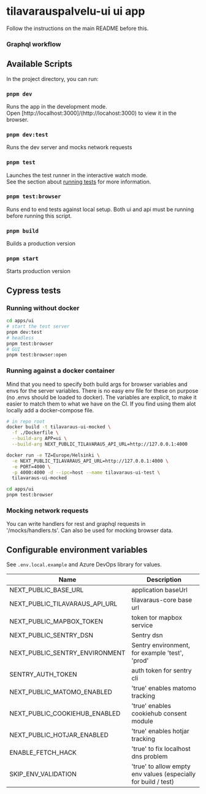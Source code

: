 # tilavarauspalvelu-ui ui app

Follow the instructions on the main README before this.

### Graphql workflow

## Available Scripts

In the project directory, you can run:

### `pnpm dev`

Runs the app in the development mode.\
Open [http://localhost:3000]/(http://locahost:3000) to view it in the browser.

### `pnpm dev:test`

Runs the dev server and mocks network requests

### `pnpm test`

Launches the test runner in the interactive watch mode.\
See the section about [running tests](https://facebook.github.io/create-react-app/docs/running-tests) for more information.

### `pnpm test:browser`

Runs end to end tests against local setup. Both ui and api must be running before running this script.

### `pnpm build`

Builds a production version

### `pnpm start`

Starts production version

## Cypress tests

### Running without docker

``` sh
cd apps/ui
# start the test server
pnpm dev:test
# headless
pnpm test:browser
# GUI
pnpm test:browser:open
```

### Running against a docker container

Mind that you need to specify both build args for browser variables and envs for the server variables.
There is no easy env file for these on purpose (no .envs should be loaded to docker).
The variables are explicit, to make it easier to match them to what we have on the CI.
If you find using them alot locally add a docker-compose file.

``` sh
# in repo root
docker build -t tilavaraus-ui-mocked \
  -f ./Dockerfile \
  --build-arg APP=ui \
  --build-arg NEXT_PUBLIC_TILAVARAUS_API_URL=http://127.0.0.1:4000

docker run -e TZ=Europe/Helsinki \
  -e NEXT_PUBLIC_TILAVARAUS_API_URL=http://127.0.0.1:4000 \
  -e PORT=4000 \
  -p 4000:4000 -d --ipc=host --name tilavaraus-ui-test \
  tilavaraus-ui-mocked

cd apps/ui
pnpm test:browser
```

### Mocking network requests

You can write handlers for rest and graphql requests in '/mocks/handlers.ts'. Can also be used for mocking browser data.

## Configurable environment variables

See `.env.local.example` and Azure DevOps library for values.

| Name                           | Description                                                     |
| ------------------------------ | --------------------------------------------------------------- |
| NEXT_PUBLIC_BASE_URL           | application baseUrl                                             |
| NEXT_PUBLIC_TILAVARAUS_API_URL | tilavaraus-core base url                                        |
| NEXT_PUBLIC_MAPBOX_TOKEN       | token tor mapbox service                                        |
| NEXT_PUBLIC_SENTRY_DSN         | Sentry dsn                                                      |
| NEXT_PUBLIC_SENTRY_ENVIRONMENT | Sentry environment, for example 'test', 'prod'                  |
| SENTRY_AUTH_TOKEN              | auth token for sentry cli                                       |
| NEXT_PUBLIC_MATOMO_ENABLED     | 'true' enables matomo tracking                                  |
| NEXT_PUBLIC_COOKIEHUB_ENABLED  | 'true' enables cookiehub consent module                         |
| NEXT_PUBLIC_HOTJAR_ENABLED     | 'true' enables hotjar tracking                                  |
| ENABLE_FETCH_HACK              | 'true' to fix localhost dns problem                             |
| SKIP_ENV_VALIDATION            | 'true' to allow empty env values (especially for build / test)  |
